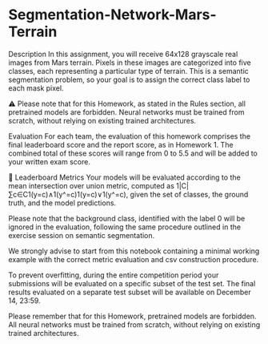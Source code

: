 # Segmentation-Network-Mars-Terrain
Description
In this assignment, you will receive 64x128 grayscale real images from Mars terrain. Pixels in these images are categorized into five classes, each representing a particular type of terrain. This is a semantic segmentation problem, so your goal is to assign the correct class label to each mask pixel.

⚠️ Please note that for this Homework, as stated in the Rules section, all pretrained models are forbidden. Neural networks must be trained from scratch, without relying on existing trained architectures.

Evaluation
For each team, the evaluation of this homework comprises the final leaderboard score and the report score, as in Homework 1. The combined total of these scores will range from 0 to 5.5 and will be added to your written exam score.

🥇 Leaderboard Metrics
Your models will be evaluated according to the mean intersection over union metric, computed as
1|C|∑c∈C1(y=c)∧1(y^=c)1(y=c)∨1(y^=c),
given the set of classes, the ground truth, and the model predictions.

Please note that the background class, identified with the label 0 will be ignored in the evaluation, following the same procedure outlined in the exercise session on semantic segmentation.

We strongly advise to start from this notebook containing a minimal working example with the correct metric evaluation and csv construction procedure.

To prevent overfitting, during the entire competition period your submissions will be evaluated on a specific subset of the test set. The final results evaluated on a separate test subset will be available on December 14, 23:59.

Please remember that for this Homework, pretrained models are forbidden. All neural networks must be trained from scratch, without relying on existing trained architectures.
